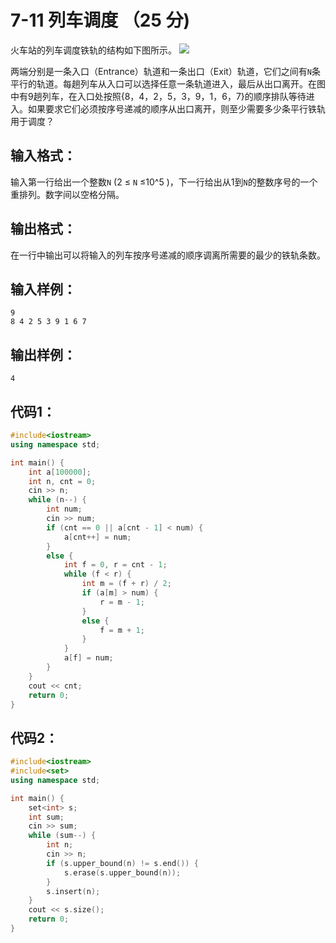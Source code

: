 # 7-11 列车调度 （25 分)
火车站的列车调度铁轨的结构如下图所示。
![](https://github.com/lvqinzhi/Photo_Repository/blob/master/7-11.jpg)

两端分别是一条入口（Entrance）轨道和一条出口（Exit）轨道，它们之间有`N`条平行的轨道。每趟列车从入口可以选择任意一条轨道进入，最后从出口离开。在图中有9趟列车，在入口处按照{8，4，2，5，3，9，1，6，7}的顺序排队等待进入。如果要求它们必须按序号递减的顺序从出口离开，则至少需要多少条平行铁轨用于调度？

## 输入格式：
输入第一行给出一个整数`N` (2 ≤ `N` ≤10^5 )，下一行给出从1到`N`的整数序号的一个重排列。数字间以空格分隔。

## 输出格式：
在一行中输出可以将输入的列车按序号递减的顺序调离所需要的最少的铁轨条数。

## 输入样例：
```
9
8 4 2 5 3 9 1 6 7
```

## 输出样例：
```
4
```

## 代码1：
```cpp
#include<iostream>
using namespace std;

int main() {
	int a[100000];
	int n, cnt = 0;
	cin >> n;
	while (n--) {
		int num;
		cin >> num;
		if (cnt == 0 || a[cnt - 1] < num) {
			a[cnt++] = num;
		}
		else {
			int f = 0, r = cnt - 1;
			while (f < r) {
				int m = (f + r) / 2;
				if (a[m] > num) {
					r = m - 1;
				}
				else {
					f = m + 1;
				}
			}
			a[f] = num;
		}
	}
	cout << cnt;
	return 0;
}
```

## 代码2：
```cpp
#include<iostream>
#include<set>
using namespace std;

int main() {
	set<int> s;
	int sum;
	cin >> sum;
	while (sum--) {
		int n;
		cin >> n;
		if (s.upper_bound(n) != s.end()) {
			s.erase(s.upper_bound(n));
		}
		s.insert(n);
	}
	cout << s.size();
	return 0;
}
```
